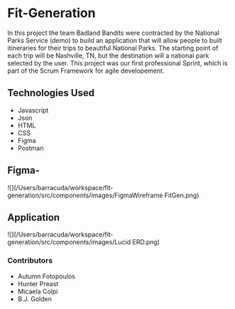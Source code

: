 # Fit-Generation

In this project the team Badland Bandits were contracted by the National Parks Service (demo) to build an application that will allow people to built itineraries for their trips to beautiful National Parks. The starting point of each trip will be Nashville, TN, but the destination will a national park selected by the user. This project was our first professional Sprint, which is part of the Scrum Framework for agile developement. 


## Technologies Used

- Javascript
- Json
- HTML
- CSS
- Figma
- Postman

## Figma- 
![](/Users/barracuda/workspace/fit-generation/src/components/images/FigmaWireframe FitGen.png)

## Application
![](/Users/barracuda/workspace/fit-generation/src/components/images/Lucid ERD.png)

### Contributors 

- Autumn Fotopoulos 
- Hunter Preast
- Micaela Colpi
- B.J. Golden 
